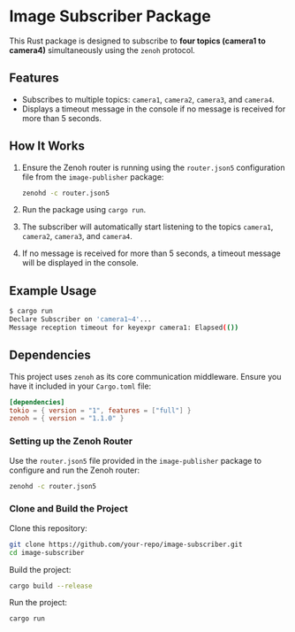 # Image Subscriber Package

This Rust package is designed to subscribe to **four topics (camera1 to camera4)** simultaneously using the `zenoh` protocol.

## Features
- Subscribes to multiple topics: `camera1`, `camera2`, `camera3`, and `camera4`.
- Displays a timeout message in the console if no message is received for more than 5 seconds.

## How It Works
1. Ensure the Zenoh router is running using the `router.json5` configuration file from the `image-publisher` package:
   ```bash
   zenohd -c router.json5
   ```
2. Run the package using `cargo run`.
3. The subscriber will automatically start listening to the topics `camera1`, `camera2`, `camera3`, and `camera4`.

4. If no message is received for more than 5 seconds, a timeout message will be displayed in the console.

## Example Usage
```bash
$ cargo run
Declare Subscriber on 'camera1~4'...
Message reception timeout for keyexpr camera1: Elapsed(())
```

## Dependencies
This project uses `zenoh` as its core communication middleware. Ensure you have it included in your `Cargo.toml` file:

```toml
[dependencies]
tokio = { version = "1", features = ["full"] }
zenoh = { version = "1.1.0" }
```

### Setting up the Zenoh Router
Use the `router.json5` file provided in the `image-publisher` package to configure and run the Zenoh router:

```bash
zenohd -c router.json5
```

### Clone and Build the Project

Clone this repository:

```bash
git clone https://github.com/your-repo/image-subscriber.git
cd image-subscriber
```

Build the project:

```bash
cargo build --release
```

Run the project:

```bash
cargo run

